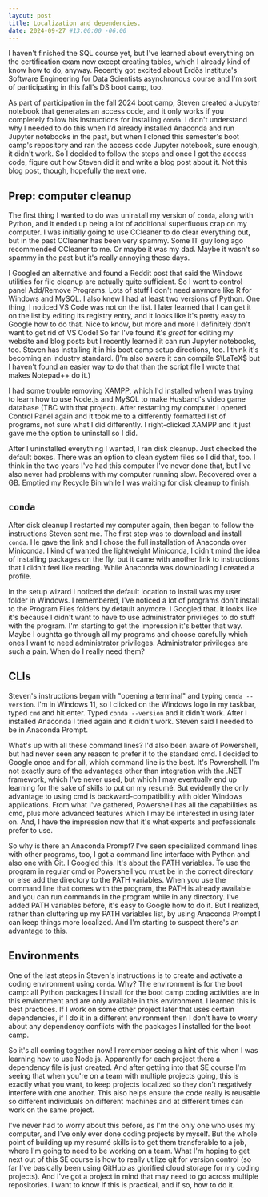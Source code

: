 ```yaml
---
layout: post
title: Localization and dependencies.
date: 2024-09-27 #13:00:00 -06:00
---
```

I haven't finished the SQL course yet, but I've learned about everything on the certification exam now except creating tables, which I already kind of know how to do, anyway.  Recently got excited about Erd&#337;s Institute's Software Engineering for Data Scientists asynchronous course and I'm sort of participating in this fall's DS boot camp, too.  

As part of participation in the fall 2024 boot camp, Steven created a Jupyter notebook that generates an access code, and it only works if you completely follow his instructions for installing `conda`.  I didn't understand why I needed to do this when I'd already installed Anaconda and run Jupyter notebooks in the past, but when I cloned this semester's boot camp's repository and ran the access code Jupyter notebook, sure enough, it didn't work.  So I decided to follow the steps and once I got the access code, figure out how Steven did it and write a blog post about it.  Not this blog post, though, hopefully the next one.

## Prep: computer cleanup

The first thing I wanted to do was uninstall my version of `conda`, along with Python, and it ended up being a lot of additional superfluous crap on my computer.  I was initially going to use CCleaner to do clear everything out, but in the past CCleaner has been very spammy.  Some IT guy long ago recommended CCleaner to me.  Or maybe it was my dad.  Maybe it wasn't so spammy in the past but it's really annoying these days.  

I Googled an alternative and found a Reddit post that said the Windows utilities for file cleanup are actually quite sufficient.  So I went to control panel Add/Remove Programs.  Lots of stuff I don't need anymore like R for Windows and MySQL.  I also knew I had at least two versions of Python.  One thing, I noticed VS Code was not on the list.  I later learned that I can get it on the list by editing its registry entry, and it looks like it's pretty easy to Google how to do that.  Nice to know, but more and more I definitely don't want to get rid of VS Code!  So far I've found it's *great* for editing my website and blog posts but I recently learned it can run Jupyter notebooks, too.  Steven has installing it in his boot camp setup directions, too.  I think it's becoming an industry standard.  (I'm also aware it can compile $\LaTeX$ but I haven't found an easier way to do that than the script file I wrote that makes Notepad++ do it.)  

I had some trouble removing XAMPP, which I'd installed when I was trying to learn how to use Node.js and MySQL to make Husband's video game database (TBC with that project).  After restarting my computer I opened Control Panel again and it took me to a differently formatted list of programs, not sure what I did differently.  I right-clicked XAMPP and it just gave me the option to uninstall so I did.

After I uninstalled everything I wanted, I ran disk cleanup.  Just checked the default boxes.  There was an option to clean system files so I did that, too.  I think in the two years I've had this computer I've never done that, but I've also never had problems with my computer running slow.  Recovered over a GB.  Emptied my Recycle Bin while I was waiting for disk cleanup to finish.

## `conda`

After disk cleanup I restarted my computer again, then began to follow the instructions Steven sent me.  The first step was to download and install `conda`.  He gave the link and I chose the full installation of Anaconda over Miniconda.  I kind of wanted the lightweight Miniconda, I didn't mind the idea of installing packages on the fly, but it came with another link to instructions that I didn't feel like reading.  While Anaconda was downloading I created a profile.

In the setup wizard I noticed the default location to install was my user folder in Windows.  I remembered, I've noticed a lot of programs don't install to the Program Files folders by default anymore.  I Googled that.  It looks like it's because I didn't want to have to use administrator privileges to do stuff with the program.  I'm starting to get the impression it's better that way.  Maybe I oughtta go through all my programs and choose carefully which ones I want to need administrator privileges.  Administrator privileges are such a pain.  When do I really need them?

## CLIs

Steven's instructions began with "opening a terminal" and typing `conda --version`.  I'm in Windows 11, so I clicked on the Windows logo in my taskbar, typed `cmd` and hit enter.  Typed `conda --version` and it didn't work.  After I installed Anaconda I tried again and it didn't work.  Steven said I needed to be in Anaconda Prompt.

What's up with all these command lines?  I'd also been aware of Powershell, but had never seen any reason to prefer it to the standard cmd.  I decided to Google once and for all, which command line is the best.  It's Powershell.  I'm not exactly sure of the advantages other than integration with the .NET framework, which I've never used, but which I may eventually end up learning for the sake of skills to put on my resum&eacute;.  But evidently the only advantage to using cmd is backward-compatibility with older Windows applications.  From what I've gathered, Powershell has all the capabilities as cmd, plus more advanced features which I may be interested in using later on.  And, I have the impression now that it's what experts and professionals prefer to use.

So why is there an Anaconda Prompt?  I've seen specialized command lines with other programs, too, I got a command line interface with Python and also one with Git.  I Googled this.  It's about the PATH variables.  To use the program in regular cmd or Powershell you must be in the correct directory or else add the directory to the PATH variables.  When you use the command line that comes with the program, the PATH is already available and you can run commands in the program while in any directory.  I've added PATH variables before, it's easy to Google how to do it.  But I realized, rather than cluttering up my PATH variables list, by using Anaconda Prompt I can keep things more localized.  And I'm starting to suspect there's an advantage to this.

## Environments

One of the last steps in Steven's instructions is to create and activate a coding environment using `conda`.  Why?  The environment is for the boot camp: all Python packages I install for the boot camp coding activities are in this environment and are only available in this environment.  I learned this is best practices.  If I work on some other project later that uses certain dependencies, if I do it in a different environment then I don't have to worry about any dependency conflicts with the packages I installed for the boot camp.

So it's all coming together now!  I remember seeing a hint of this when I was learning how to use Node.js.  Apparently for each project there a dependency file is just created.  And after getting into that SE course I'm seeing that when you're on a team with multiple projects going, this is exactly what you want, to keep projects localized so they don't negatively interfere with one another.  This also helps ensure the code really is reusable so different individuals on different machines and at different times can work on the same project.

I've never had to worry about this before, as I'm the only one who uses my computer, and I've only ever done coding projects by myself.  But the whole point of building up my resum&eacute; skills is to get them transferable to a job, where I'm going to need to be working on a team.  What I'm hoping to get next out of this SE course is how to really utilize git for version control (so far I've basically been using GitHub as glorified cloud storage for my coding projects).  And I've got a project in mind that may need to go across multiple repositories.  I want to know if this is practical, and if so, how to do it.